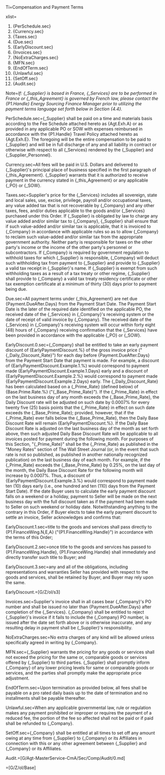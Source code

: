 Ti=Compensation and Payment Terms

xlist=<ol><li>{PerSchedule.sec}</li><li>{Currency.sec}</li><li>{Taxes.sec}</li><li>{Due.sec}</li><li>{EarlyDiscount.sec}</li><li>{Invoices.sec}</li><li>{NoExtraCharges.sec}</li><li>{MFN.sec}</li><li>{EndOfTerm.sec}</li><li>{Unlawful.sec}</li><li>{SetOff.sec}</li><li>{Audit.sec}</li></ol>

Note=<i>If: {_Supplier} is based in France, {_Services} are to be performed in France or {_this_Agreement} is governed by French law, please contact the {P1.Handle} Energy Sourcing Finance Manager prior to utilizing the payment terms language set forth below in Section {4.4}.</i>

PerSchedule.sec={_Supplier} shall be paid on a time and materials basis according to the Fee Schedule attached hereto as {Agt.Exh.A} or as provided in any applicable PO or SOW with expenses reimbursed in accordance with the {P1.Handle} Travel Policy attached hereto as {Agt.Exh.E}. The foregoing will be the entire compensation to be paid to {_Supplier} and will be in full discharge of any and all liability in contract or otherwise with respect to all {_Services} rendered by the {_Supplier} and {_Supplier_Personnel}.

Currency.sec=All fees will be paid in U.S. Dollars and delivered to {_Supplier}'s principal place of business specified in the first paragraph of {_this_Agreement}.  {_Supplier} warrants that it is authorized to receive payment in the currency stated in {_this_Agreement} or any applicable {_PO} or {_SOW}.

Taxes.sec=Supplier's price for the {_Services} includes all sovereign, state and local sales, use, excise, privilege, payroll and/or occupational taxes, any value added tax that is not recoverable by {_Company} and any other taxes, fees, and/or duties applicable to the goods and/or {_Services} purchased under this Order. If {_Supplier} is obligated by law to charge any value added and/or similar tax to {_Company}, {_Supplier} shall ensure that if such value-added and/or similar tax is applicable, that it is invoiced to {_Company} in accordance with applicable rules so as to allow {_Company} to reclaim such value-added and/or similar tax from the appropriate government authority. Neither party is responsible for taxes on the other party's income or the income of the other party's personnel or subcontractors. If {_Company} is required by government regulation to withhold taxes for which {_Supplier} is responsible, {_Company} will deduct such withholding tax from payment to {_Supplier} and provide to {_Supplier} a valid tax receipt in {_Supplier}'s name. If {_Supplier} is exempt from such withholding taxes as a result of a tax treaty or other regime, {_Supplier} shall provide to {_Company} a valid tax treaty residency certificate or other tax exemption certificate at a minimum of thirty (30) days prior to payment being due.

Due.sec=All payment terms under {_this_Agreement} are net due {Payment.DueAfter.Days} from the Payment Start Date. The Payment Start Date is the later of the required date identified on the applicable PO, the received date of the {_Services} in {_Company}'s receiving system or the date of receipt of valid invoice by {_Company}. The received date of the {_Services} in {_Company}'s receiving system will occur within forty eight (48) hours of {_Company} receiving confirmation that the {_Services} have been provided in accordance with the applicable {_PO} or {_SOW}.

EarlyDiscount.0.sec={_Company} shall be entitled to take an early payment discount of {EarlyPaymentDiscount.%} of the gross invoice price ("{_Daily_Discount_Rate}") for each day before {Payment.DueAfter.Days} from the Payment Start Date that payment is made. For example, a discount of {EarlyPaymentDiscount.Example.1.%} would correspond to payment made {EarlyPaymentDiscount.Example.1.Days} early and a discount of {EarlyPaymentDiscount.Example.2.%} would correspond to payment made {EarlyPaymentDiscount.Example.2.Days} early. The {_Daily_Discount_Rate} has been calculated based on a {_Prime_Rate} (defined below) of {Base.Prime.Rate.%} ("{_Base_Prime_Rate}"). If the {_Prime_Rate} in effect on the last business day of any month exceeds the {_Base_Prime_Rate}, the Daily Discount rate will be adjusted on such date by 0.0007% for every twenty five (25) basis points that the {_Prime_Rate} in effect on such date exceeds the {_Base_Prime_Rate}; provided, however, that if the {_Prime_Rate} ever falls below the {_Base_Prime_Rate}, then the Daily Base Discount Rate will remain {EarlyPaymentDiscount.%}. If the Daily Base Discount Rate is adjusted on the last business day of the month as set forth above, then such adjusted Daily Base Discount Rate will be applicable to all invoices posted for payment during the following month. For purposes of this Section, "{_Prime_Rate}" shall be the {_Prime_Rate} as published in the "Money Rates" section of The Wall Street Journal (or, in the event that such rate is not so published, as published in another nationally recognized publication) on the last business day of each month. For example, if the {_Prime_Rate} exceeds the {_Base_Prime_Rate} by 0.25%, on the last day of the month, the Daily Base Discount Rate for the following month will increase by 0.0007%. Thus, a discount of {EarlyPaymentDiscount.Example.3.%} would correspond to payment made ten (10) days early (i.e., one hundred and ten (110) days from the Payment Start Date). If the date Buyer uses to calculate the early payment discount falls on a weekend or a holiday, payment to Seller will be made on the next business day with the full discount taken as if the payment had been made to Seller on such weekend or holiday date. Notwithstanding anything to the contrary in this Order, if Buyer elects to take the early payment discount to settle an invoice, Seller acknowledges and confirms that:

EarlyDiscount.1.sec=title to the goods and services shall pass directly to {P1.FinanceWing.N,E,A} ("{P1.FinanceWing.Handle}") in accordance with the terms of this Order;

EarlyDiscount.2.sec=once title to the goods and services has passed to {P1.FinanceWing.Handle}, {P1.FinanceWing.Handle} shall immediately and directly transfer such title to Buyer; and

EarlyDiscount.3.sec=any and all of the obligations, including representations and warranties Seller has provided with respect to the goods and services, shall be retained by Buyer, and Buyer may rely upon the same.

EarlyDiscount.=[G/Z/ol/s3]

Invoices.sec=Supplier's invoice shall in all cases bear {_Company}'s PO number and shall be issued no later than {Payment.DueAfter.Days} after completion of the {_Services}. {_Company} shall be entitled to reject {_Supplier}'s invoice if it fails to include the {_Company} PO number, is issued after the date set forth above or is otherwise inaccurate, and any resulting delay in payment shall be {_Supplier}'s responsibility.

NoExtraCharges.sec=No extra charges of any kind will be allowed unless specifically agreed in writing by {_Company}.

MFN.sec={_Supplier} warrants the pricing for any goods or services shall not exceed the pricing for the same or, comparable goods or services offered by {_Supplier} to third parties. {_Supplier} shall promptly inform {_Company} of any lower pricing levels for same or comparable goods or services, and the parties shall promptly make the appropriate price adjustment.

EndOfTerm.sec=Upon termination as provided below, all fees shall be payable on a pro rated daily basis up to the date of termination and no installments shall be payable thereafter.

Unlawful.sec=When any applicable governmental law, rule or regulation makes any payment prohibited or improper or requires the payment of a reduced fee, the portion of the fee so affected shall not be paid or if paid shall be refunded to {_Company}.

SetOff.sec={_Company} shall be entitled at all times to set off any amount owing at any time from {_Supplier} to {_Company} or its Affiliates in connection with this or any other agreement between {_Supplier} and {_Company} or its Affiliates.

Audit.=[G/Agt-MasterService-CmA/Sec/Comp/Audit/0.md]

=[G/Z/ol/Base]